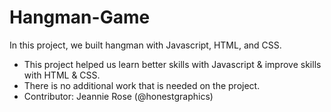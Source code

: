 # Hangman-Game

In this project, we built hangman with Javascript, HTML, and CSS. 
<ul>
  <li>This project helped us learn better skills with Javascript & improve skills with HTML & CSS.</li>
  <li>There is no additional work that is needed on the project.</li>
  <li>Contributor: Jeannie Rose (@honestgraphics)</li>
</ul>
